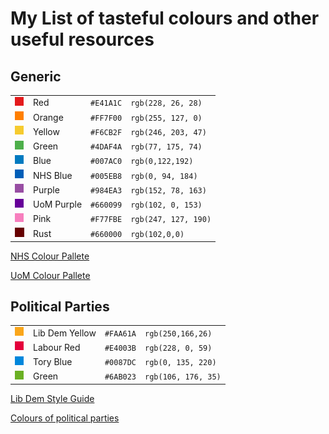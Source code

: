 # My List of tasteful colours and other useful resources

## Generic
|||||
|---|---|---|---|
|![#E41A1C](img/E41A1C.png)| Red| `#E41A1C`| `rgb(228, 26, 28)`|
|![#FF7F00](img/FF7F00.png)| Orange| `#FF7F00`| `rgb(255, 127, 0)`|
|![#F6CB2F](img/F6CB2F.png)| Yellow|`#F6CB2F`| `rgb(246, 203, 47)`|
|![#4DAF4A](img/4DAF4A.png)| Green | `#4DAF4A`|`rgb(77, 175, 74)`|
|![#007AC0](img/007AC0.png)| Blue |`#007AC0`|`rgb(0,122,192)`|
|![#005EB8](img/005EB8.png)| NHS Blue | `#005EB8` |`rgb(0, 94, 184)`|
|![#984EA3](img/984EA3.png)| Purple| `#984EA3`| `rgb(152, 78, 163)`|
|![#660099](img/660099.png)| UoM Purple| `#660099`| `rgb(102, 0, 153)`|
|![#F77FBE](img/F77FBE.png)| Pink| `#F77FBE` |`rgb(247, 127, 190)`|
|![#660000](img/660000.png)| Rust|`#660000`|`rgb(102,0,0)`|

[NHS Colour Pallete](https://www.england.nhs.uk/nhsidentity/identity-guidelines/colours/)

[UoM Colour Pallete](https://www.staffnet.manchester.ac.uk/brand/visual-identity/colour/)

## Political Parties
|||||
|---|---|---|---|
|![#FAA61A](img/FAA61A.png)| Lib Dem Yellow|`#FAA61A`|`rgb(250,166,26)`|
|![#E4003B](img/E4003B.png)| Labour Red |`#E4003B`| `rgb(228, 0, 59)`|
|![#0087DC](img/0087DC.png)| Tory Blue|`#0087DC`| `rgb(0, 135, 220)`|
|![#6AB023](img/6AB023.png)| Green |`#6AB023`| `rgb(106, 176, 35)`|

[Lib Dem Style Guide](https://www.libdems.org.uk/styleguide)

[Colours of political parties](https://en.wikipedia.org/wiki/Wikipedia:Index_of_United_Kingdom_political_parties_meta_attributes)
